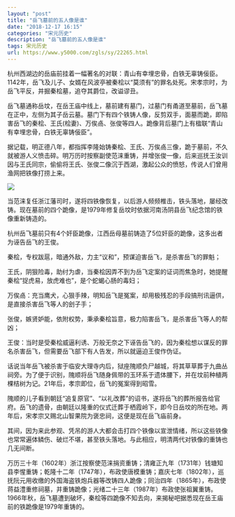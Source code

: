 ```yaml
---
layout: "post"
title: "岳飞墓前的五人像是谁"
date: "2018-12-17 16:15"
categories: "宋元历史"
description: "岳飞墓前的五人像是谁"
tags: 宋元历史
url: https://www.y5000.com/zgls/sy/22265.html
---
```






杭州西湖边的岳庙前挂着一幅著名的对联：青山有幸埋忠骨，白铁无辜铸佞臣。1142年，岳飞及儿子、女婿在风波亭被秦桧以“莫须有”的罪名处死。宋孝宗时，为岳飞平反，并掘秦桧墓，追夺其爵位，改谥谬丑。

岳飞墓通称岳坟，在岳王庙中线上，墓前建有墓门，过墓门有甬道至墓前，岳飞墓在正中，左侧为其子岳云墓。墓门下有四个铁铸人像，反剪双手，面墓而跪，即陷害岳飞的秦桧、王氏(桧妻)、万俟卨、张俊等四人。跪像背后墓门上有楹联“青山有幸埋忠骨，白铁无辜铸佞臣”。

据记载，明正德八年，都指挥李隆始铸秦桧、王氏、万俟卨三像，跪于墓前，不久就被游人义愤击碎。明万历时按察副使范涞重铸，并增张俊一像，后来巡抚王汝训因与王氏同宗，偷偷将王氏、张俊二像沉于西湖，激起公众的愤怒，传说人们曾用渔网把铁像打捞上来。

![](https://img.y5000.com/uploads/allimg/170531/1H24R143-0.jpg)

当范涞复任浙江藩司时，遂将四铁像恢复，以后游人频频椎击，铁头落地，屡经改铸。现在墓前的四个跪像，是1979年修复岳坟时依据河南汤阴县岳飞纪念馆的铁像重新铸造的。

杭州岳飞墓前只有4个奸臣跪像，江西岳母墓前铸造了5位奸臣的跪像，这多出者为诬告岳飞的王俊。

秦桧，专权跋扈，暗通外敌，力主“议和”，预谋迫害岳飞，是杀害岳飞的罪魁；

王氏，阴狠险毒，助纣为虐，当秦桧因弄不到为岳飞定案的证词而焦急时，她提醒秦桧“捉虎易，放虎难也”，是个蛇蝎心肠的毒妇；

万俟卨：充当鹰犬，心狠手辣，明知岳飞是冤案，却用极残忍的手段搞刑讯逼供，是直接杀害岳飞等人的刽子手；

张俊，嫉贤妒能，依附权势，秉承秦桧旨意，极力陷害岳飞，是杀害岳飞等人的帮凶；

王俊：当时是受秦桧威逼利诱、万般无奈之下诬告岳飞的，因为秦桧想以谋反的罪名杀害岳飞，但需要岳飞部下有人告发，所以就逼迫王俊作伪证。

话说当年岳飞被杀害于临安大理寺内后，狱座隗顺负尸越城，将其草草葬于九曲丛祠旁。为了便于识别，隗顺将岳飞随身佩带的玉环系于遗体腰下，并在坟前种植两棵桔树为记。21年后，孝宗即位，岳飞的冤案得到昭雪。

隗顺的儿子看到朝廷“追复原官”、“以礼改葬”的诏书，遂将岳飞的葬所报告给官府。岳飞的遗骨，由朝廷以隆重的仪式迁葬于栖霞岭下，即今日岳坟的所在地。两年后，宋孝宗又赐北山智果院为褒忠祠，这便是现在岳飞庙前身。

其间，因为来此参观、凭吊的游人大都会击打四个铁像以宣泄情绪，所以这些铁像也常常遍体鳞伤、破烂不堪，甚至铁头落地。与此相应，明清两代对铁像的重铸也几无间断。

万历三十年（1602年）浙江按察使范涞捐资重铸；清雍正九年（1731年）钱塘知县李惺重铸；乾隆十二年（1747年），布政使唐模重铸；嘉庆七年（1802年），巡抚阮元用收缴的外国海盗铁炮兵器等改铸四人跪像；同治四年（1865年），布政使蒋益澧重修祠墓，并重铸跪像；光绪二十三年（1987年）布政使张祖翼重铸。1966年秋，岳飞墓遭到破坏，秦桧等四跪像不知去向，来揭秘吧据悉现在岳王庙前的铁跪像是1979年重铸的。
